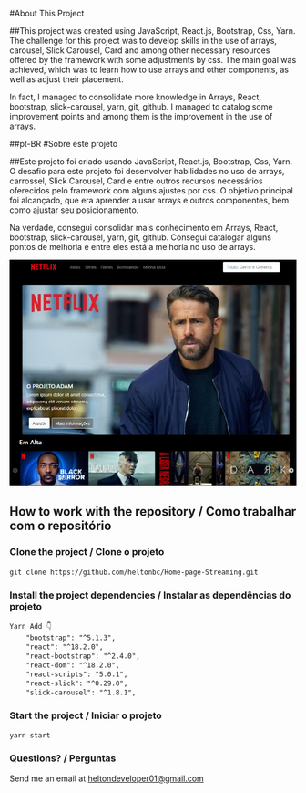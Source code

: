 #About This Project

##This project was created using JavaScript, React.js, Bootstrap, Css, Yarn.
The challenge for this project was to develop skills in the use of arrays, carousel, Slick Carousel, Card and among other necessary resources offered by the framework with some adjustments by css.
The main goal was achieved, which was to learn how to use arrays and other components, as well as adjust their placement.

In fact, I managed to consolidate more knowledge in Arrays, React, bootstrap, slick-carousel, yarn, git, github. I managed to catalog some improvement points and among them is the improvement in the use of arrays.

##pt-BR
#Sobre este projeto

##Este projeto foi criado usando JavaScript, React.js, Bootstrap, Css, Yarn.
O desafio para este projeto foi desenvolver habilidades no uso de arrays, carrossel, Slick Carousel, Card e entre outros recursos necessários oferecidos pelo framework com alguns ajustes por css.
O objetivo principal foi alcançado, que era aprender a usar arrays e outros componentes, bem como ajustar seu posicionamento.

Na verdade, consegui consolidar mais conhecimento em Arrays, React, bootstrap, slick-carousel, yarn, git, github. Consegui catalogar alguns pontos de melhoria e entre eles está a melhoria no uso de arrays.

<img src="https://github.com/heltonbc/Home-page-Streaming/blob/main/src/assets/view-project.png"/>


## How to work with the repository / Como trabalhar com o repositório

### Clone the project / Clone o projeto

```
git clone https://github.com/heltonbc/Home-page-Streaming.git
```

### Install the project dependencies / Instalar as dependências do projeto

```
Yarn Add 👇
    "bootstrap": "^5.1.3",
    "react": "^18.2.0",
    "react-bootstrap": "^2.4.0",
    "react-dom": "^18.2.0",
    "react-scripts": "5.0.1",
    "react-slick": "^0.29.0",
    "slick-carousel": "^1.8.1",
```

### Start the project / Iniciar o projeto

```
yarn start
```

### Questions? / Perguntas

Send me an email at [heltondeveloper01@gmail.com](mailto:heltondeveloper01@gmail.com)

